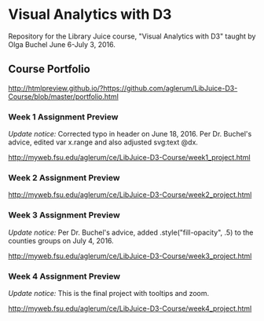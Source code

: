 Visual Analytics with D3
=========================

Repository for the Library Juice course, "Visual Analytics with D3" taught by Olga Buchel June 6-July 3, 2016.

## Course Portfolio

http://htmlpreview.github.io/?https://github.com/aglerum/LibJuice-D3-Course/blob/master/portfolio.html

### Week 1 Assignment Preview

_Update notice:_ Corrected typo in header on June 18, 2016. Per Dr. Buchel's advice, edited var x.range and also adjusted svg:text @dx.

http://myweb.fsu.edu/aglerum/ce/LibJuice-D3-Course/week1_project.html

### Week 2 Assignment Preview

http://myweb.fsu.edu/aglerum/ce/LibJuice-D3-Course/week2_project.html

### Week 3 Assignment Preview
_Update notice:_ Per Dr. Buchel's advice, added .style("fill-opacity", .5) to the counties groups on July 4, 2016.

http://myweb.fsu.edu/aglerum/ce/LibJuice-D3-Course/week3_project.html

### Week 4 Assignment Preview
_Update notice:_ This is the final project with tooltips and zoom.

http://myweb.fsu.edu/aglerum/ce/LibJuice-D3-Course/week4_project.html
